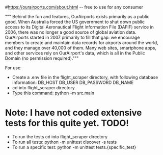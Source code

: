 #https://ourairports.com/about.html -- free to use for any consumer

"""
Behind the fun and features, OurAirports exists primarily as a public good. When Australia forced the US government to shut down public access to its Digital Aeronautical Flight Information File (DAFIF) service in 2006, there was no longer a good source of global aviation data. 
OurAirports started in 2007 primarily to fill that gap: we encourage members to create and maintain data records for airports around the world, and they manage over 40,000 of them. Many web sites, smartphone apps, and other services rely on OurAirport's data, which is all in the Public Domain (no permission required)."""


For use:
- Create a  .env file in the flight_scraper directory, with following database information:
DB_HOST
DB_USER
DB_PASSWORD
DB_NAME
- cd into flight_scraper directory.
- Type this command: python -m src.main

# Note: I have not coded extensive tests for this quite yet. TODO!
- To run the tests cd into flight_scraper directory
- To run all tests: python -m unittest discover -s tests
- To run a specific test: python -m unittest tests.{specific_test}